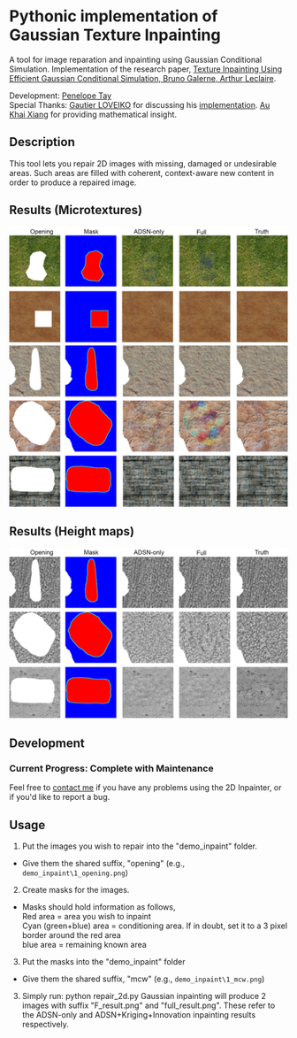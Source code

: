 # Pythonic implementation of Gaussian Texture Inpainting
A tool for image reparation and inpainting using Gaussian Conditional Simulation. Implementation of the research paper, [Texture Inpainting Using Efficient Gaussian Conditional Simulation, Bruno Galerne, Arthur Leclaire](https://hal.archives-ouvertes.fr/hal-01428428/document).

Development:
[Penelope Tay](https://github.com/Ozeuth)  
Special Thanks:
[Gautier LOVEIKO](https://github.com/salimandre) for discussing his [implementation](https://github.com/salimandre/texture-inpainting).
[Au Khai Xiang](https://kx-au.github.io/) for providing mathematical insight.

## Description
This tool lets you repair 2D images with missing, damaged or undesirable areas. Such areas are filled with coherent, context-aware new content in order to produce a repaired image.

## Results (Microtextures)
![1](./asset/1.png)
## Results (Height maps)
![2](./asset/2.png)

## Development
### Current Progress: Complete with Maintenance
Feel free to [contact me](mailto:ozeuthgatum@gmail.com) if you have any problems using the 2D Inpainter, or if you'd like to report a bug.

## Usage
1. Put the images you wish to repair into the "demo_inpaint" folder.
  - Give them the shared suffix, "opening" (e.g., `demo_inpaint\1_opening.png`)
2. Create masks for the images.
  - Masks should hold information as follows,  
    Red area = area you wish to inpaint  
    Cyan (green+blue) area = conditioning area. If in doubt, set it to a 3 pixel border around the red area  
    blue area = remaining known area  
3. Put the masks into the "demo_inpaint" folder
  - Give them the shared suffix, "mcw" (e.g., `demo_inpaint\1_mcw.png`)
3. Simply run:
        python repair_2d.py
Gaussian inpainting will produce 2 images with suffix "F_result.png" and "full_result.png". These refer to the ADSN-only and ADSN+Kriging+Innovation inpainting results respectively.
